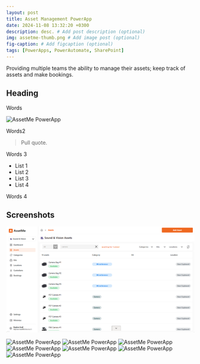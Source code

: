 ```yaml
---
layout: post
title: Asset Management PowerApp
date: 2024-11-08 13:32:20 +0300
description: desc. # Add post description (optional)
img: assetme-thumb.png # Add image post (optional)
fig-caption: # Add figcaption (optional)
tags: [PowerApps, PowerAutomate, SharePoint]
---
```

Providing multiple teams the ability to manage their assets; keep track of assets and make bookings.

## Heading
Words

![AssetMe PowerApp]({{site.baseurl}}/assets/img/assetme-2.png)

Words2

>Pull quote.

Words 3

* List 1
* List 2
* List 3
* List 4

Words 4

## Screenshots

<img widht=80px; src='/assets/img/assetme-3.png'>

![AssetMe PowerApp]({{site.baseurl}}/assets/img/assetme-3.png)
![AssetMe PowerApp]({{site.baseurl}}/assets/img/assetme-4.png)
![AssetMe PowerApp]({{site.baseurl}}/assets/img/assetme-5.png)
![AssetMe PowerApp]({{site.baseurl}}/assets/img/assetme-6.png)
![AssetMe PowerApp]({{site.baseurl}}/assets/img/assetme-7.png)
![AssetMe PowerApp]({{site.baseurl}}/assets/img/assetme-8.png)
![AssetMe PowerApp]({{site.baseurl}}/assets/img/assetme-9.png)

